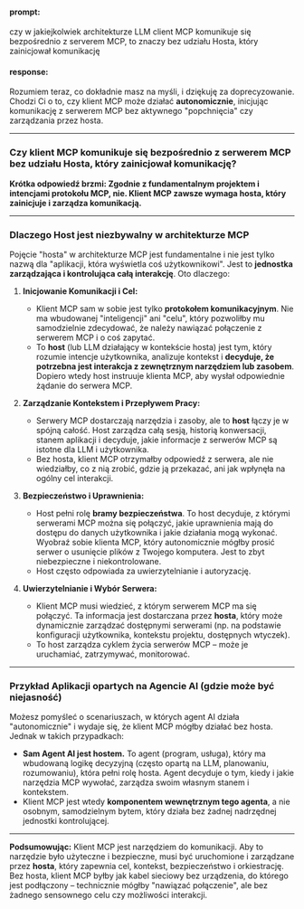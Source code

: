 #### prompt:

czy w jakiejkolwiek architekturze LLM client MCP komunikuje się bezpośrednio z serverem MCP, to znaczy bez udziału Hosta, który zainicjował komunikację

#### response:

Rozumiem teraz, co dokładnie masz na myśli, i dziękuję za doprecyzowanie. Chodzi Ci o to, czy klient MCP może działać **autonomicznie**, inicjując komunikację z serwerem MCP bez aktywnego "popchnięcia" czy zarządzania przez hosta.

---

### Czy klient MCP komunikuje się bezpośrednio z serwerem MCP bez udziału Hosta, który zainicjował komunikację?

**Krótka odpowiedź brzmi: Zgodnie z fundamentalnym projektem i intencjami protokołu MCP, nie. Klient MCP zawsze wymaga hosta, który zainicjuje i zarządza komunikacją.**

---

### Dlaczego Host jest niezbywalny w architekturze MCP

Pojęcie "hosta" w architekturze MCP jest fundamentalne i nie jest tylko nazwą dla "aplikacji, która wyświetla coś użytkownikowi". Jest to **jednostka zarządzająca i kontrolująca całą interakcję**. Oto dlaczego:

1.  **Inicjowanie Komunikacji i Cel:**
    * Klient MCP sam w sobie jest tylko **protokołem komunikacyjnym**. Nie ma wbudowanej "inteligencji" ani "celu", który pozwoliłby mu samodzielnie zdecydować, że należy nawiązać połączenie z serwerem MCP i o coś zapytać.
    * To **host** (lub LLM działający w kontekście hosta) jest tym, który rozumie intencje użytkownika, analizuje kontekst i **decyduje, że potrzebna jest interakcja z zewnętrznym narzędziem lub zasobem**. Dopiero wtedy host instruuje klienta MCP, aby wysłał odpowiednie żądanie do serwera MCP.

2.  **Zarządzanie Kontekstem i Przepływem Pracy:**
    * Serwery MCP dostarczają narzędzia i zasoby, ale to **host** łączy je w spójną całość. Host zarządza całą sesją, historią konwersacji, stanem aplikacji i decyduje, jakie informacje z serwerów MCP są istotne dla LLM i użytkownika.
    * Bez hosta, klient MCP otrzymałby odpowiedź z serwera, ale nie wiedziałby, co z nią zrobić, gdzie ją przekazać, ani jak wpłynęła na ogólny cel interakcji.

3.  **Bezpieczeństwo i Uprawnienia:**
    * Host pełni rolę **bramy bezpieczeństwa**. To host decyduje, z którymi serwerami MCP można się połączyć, jakie uprawnienia mają do dostępu do danych użytkownika i jakie działania mogą wykonać. Wyobraź sobie klienta MCP, który autonomicznie mógłby prosić serwer o usunięcie plików z Twojego komputera. Jest to zbyt niebezpieczne i niekontrolowane.
    * Host często odpowiada za uwierzytelnianie i autoryzację.

4.  **Uwierzytelnianie i Wybór Serwera:**
    * Klient MCP musi wiedzieć, z którym serwerem MCP ma się połączyć. Ta informacja jest dostarczana przez **hosta**, który może dynamicznie zarządzać dostępnymi serwerami (np. na podstawie konfiguracji użytkownika, kontekstu projektu, dostępnych wtyczek).
    * To host zarządza cyklem życia serwerów MCP – może je uruchamiać, zatrzymywać, monitorować.

---

### Przykład Aplikacji opartych na Agencie AI (gdzie może być niejasność)

Możesz pomyśleć o scenariuszach, w których agent AI działa "autonomicznie" i wydaje się, że klient MCP mógłby działać bez hosta. Jednak w takich przypadkach:

* **Sam Agent AI jest hostem.** To agent (program, usługa), który ma wbudowaną logikę decyzyjną (często opartą na LLM, planowaniu, rozumowaniu), która pełni rolę hosta. Agent decyduje o tym, kiedy i jakie narzędzia MCP wywołać, zarządza swoim własnym stanem i kontekstem.
* Klient MCP jest wtedy **komponentem wewnętrznym tego agenta**, a nie osobnym, samodzielnym bytem, który działa bez żadnej nadrzędnej jednostki kontrolującej.

---

**Podsumowując:** Klient MCP jest narzędziem do komunikacji. Aby to narzędzie było użyteczne i bezpieczne, musi być uruchomione i zarządzane przez **hosta**, który zapewnia cel, kontekst, bezpieczeństwo i orkiestrację. Bez hosta, klient MCP byłby jak kabel sieciowy bez urządzenia, do którego jest podłączony – technicznie mógłby "nawiązać połączenie", ale bez żadnego sensownego celu czy możliwości interakcji.

